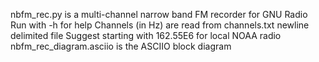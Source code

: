 nbfm_rec.py is a multi-channel narrow band FM recorder for GNU Radio
Run with -h for help
Channels (in Hz) are read from channels.txt newline delimited file
Suggest starting with 162.55E6 for local NOAA radio
nbfm_rec_diagram.asciio is the ASCIIO block diagram 


